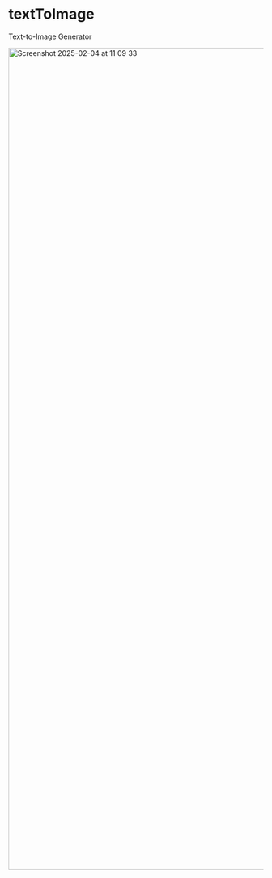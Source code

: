 # textToImage
Text-to-Image Generator

<img width="1625" alt="Screenshot 2025-02-04 at 11 09 33" src="https://github.com/user-attachments/assets/c3579d63-8b64-41ac-be2f-167f97616bf5" />
